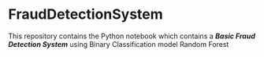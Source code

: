 # FraudDetectionSystem
This repository contains the Python notebook which contains a ***Basic Fraud Detection System*** using Binary Classification model Random Forest
